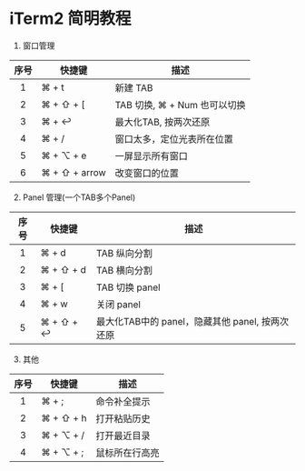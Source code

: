 # iTerm2 简明教程

1. 窗口管理

序号        | 快捷键                           | 描述
:----------:|----------------------------------|--------------------
  1         | ⌘  + t                           |  新建 TAB
  2         | ⌘  + ⇧  + [                      |  TAB 切换, ⌘  + Num 也可以切换
  3         | ⌘  + ↩︎                           |  最大化TAB, 按两次还原
  4         | ⌘  + /                           |  窗口太多，定位光表所在位置
  5         | ⌘  + ⌥  + e                      |  一屏显示所有窗口
  6         | ⌘  + ⇧  + arrow                  |  改变窗口的位置

2. Panel 管理(一个TAB多个Panel)

序号        | 快捷键                           | 描述
:----------:|----------------------------------|--------------------
  1         | ⌘  + d                           |  TAB 纵向分割
  2         | ⌘  + ⇧ + d                       |  TAB 横向分割
  3         | ⌘  + [                           |  TAB 切换 panel
  4         | ⌘  + w                           |  关闭 panel
  5         | ⌘  + ⇧ + ↩︎                       |  最大化TAB中的 panel，隐藏其他 panel, 按两次还原

3. 其他

序号        | 快捷键                           | 描述
:----------:|----------------------------------|--------------------
  1         | ⌘  + ;                           |  命令补全提示
  2         | ⌘  + ⇧ + h                       |  打开粘贴历史
  3         | ⌘  + ⌥  + /                      |  打开最近目录
  4         | ⌘  + ⌥  + ;                      |  鼠标所在行高亮


